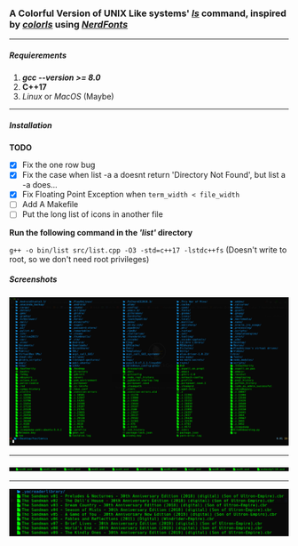### A Colorful Version of **UNIX Like** systems' *[ls](https://git.savannah.gnu.org/cgit/coreutils.git/tree/src/ls.c)* command, inspired by *[colorls](https://github.com/athityakumar/colorls)* using *[NerdFonts](https://nerdfonts.com/)*

___

##### Requierements
1. _**gcc --version >= 8.0**_
2. **C++17**
3. *Linux* or _MacOS_ (Maybe)

___

##### Installation
**TODO**
- [x] Fix the one row bug
- [x] Fix the case when list -a a doesnt return 'Directory Not Found', but list a -a does...
- [x] Fix Floating Point Exception when `term_width < file_width`
- [ ] Add A Makefile
- [ ] Put the long list of icons in another file

**Run the following command in the _'list'_ directory**

`g++ -o bin/list src/list.cpp -O3 -std=c++17 -lstdc++fs`
	(Doesn't write to root, so we don't need root privileges)

##### Screenshots
![My Home Directory](https://github.com/OnurKader/list/blob/master/imgs/Screenshot%20from%202019-07-15%2016-26-43.png  "Home")
___
![Single Row](https://github.com/OnurKader/list/blob/master/imgs/Screenshot%20from%202019-07-15%2016-25-40.png  "One Row Printing")
___
![Multi Rows Single Column](https://github.com/OnurKader/list/blob/master/imgs/Screenshot%20from%202019-07-15%2016-25-08.png  "Multiple Rows")
